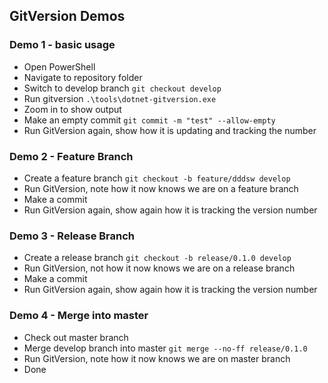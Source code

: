 ## GitVersion Demos

### Demo 1 - basic usage

* Open PowerShell
* Navigate to repository folder
* Switch to develop branch `git checkout develop`
* Run gitversion `.\tools\dotnet-gitversion.exe`
* Zoom in to show output
* Make an empty commit `git commit -m "test" --allow-empty`
* Run GitVersion again, show how it is updating and tracking the number

### Demo 2 - Feature Branch

* Create a feature branch `git checkout -b feature/dddsw develop`
* Run GitVersion, note how it now knows we are on a feature branch
* Make a commit
* Run GitVersion again, show again how it is tracking the version number

### Demo 3 - Release Branch

* Create a release branch `git checkout -b release/0.1.0 develop`
* Run GitVersion, not how it now knows we are on a release branch
* Make a commit
* Run GitVersion again, show again how it is tracking the version number

### Demo 4 - Merge into master

* Check out master branch
* Merge develop branch into master `git merge --no-ff release/0.1.0`
* Run GitVersion, note how it now knows we are on master branch
* Done